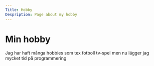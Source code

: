 ```yaml
---
Title: Hobby
Despription: Page about my hobby
---
```


Min hobby
==================

Jag har haft många hobbies som tex fotboll tv-spel men nu lägger jag mycket tid på programmering